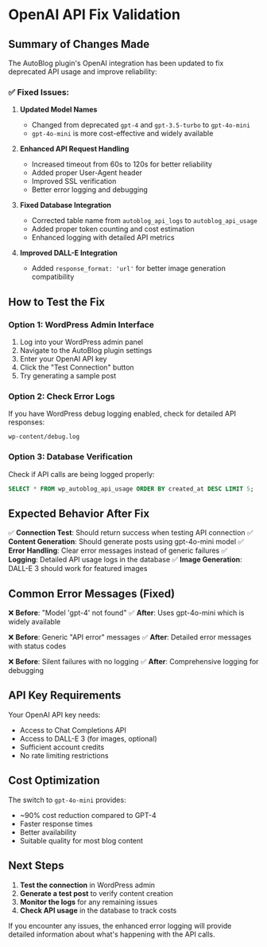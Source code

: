 # OpenAI API Fix Validation

## Summary of Changes Made

The AutoBlog plugin's OpenAI integration has been updated to fix deprecated API usage and improve reliability:

### ✅ Fixed Issues:

1. **Updated Model Names**
   - Changed from deprecated `gpt-4` and `gpt-3.5-turbo` to `gpt-4o-mini`
   - `gpt-4o-mini` is more cost-effective and widely available

2. **Enhanced API Request Handling**
   - Increased timeout from 60s to 120s for better reliability
   - Added proper User-Agent header
   - Improved SSL verification
   - Better error logging and debugging

3. **Fixed Database Integration**
   - Corrected table name from `autoblog_api_logs` to `autoblog_api_usage`
   - Added proper token counting and cost estimation
   - Enhanced logging with detailed API metrics

4. **Improved DALL-E Integration**
   - Added `response_format: 'url'` for better image generation compatibility

## How to Test the Fix

### Option 1: WordPress Admin Interface
1. Log into your WordPress admin panel
2. Navigate to the AutoBlog plugin settings
3. Enter your OpenAI API key
4. Click the "Test Connection" button
5. Try generating a sample post

### Option 2: Check Error Logs
If you have WordPress debug logging enabled, check for detailed API responses:
```
wp-content/debug.log
```

### Option 3: Database Verification
Check if API calls are being logged properly:
```sql
SELECT * FROM wp_autoblog_api_usage ORDER BY created_at DESC LIMIT 5;
```

## Expected Behavior After Fix

✅ **Connection Test**: Should return success when testing API connection
✅ **Content Generation**: Should generate posts using gpt-4o-mini model
✅ **Error Handling**: Clear error messages instead of generic failures
✅ **Logging**: Detailed API usage logs in the database
✅ **Image Generation**: DALL-E 3 should work for featured images

## Common Error Messages (Fixed)

❌ **Before**: "Model 'gpt-4' not found"
✅ **After**: Uses gpt-4o-mini which is widely available

❌ **Before**: Generic "API error" messages
✅ **After**: Detailed error messages with status codes

❌ **Before**: Silent failures with no logging
✅ **After**: Comprehensive logging for debugging

## API Key Requirements

Your OpenAI API key needs:
- Access to Chat Completions API
- Access to DALL-E 3 (for images, optional)
- Sufficient account credits
- No rate limiting restrictions

## Cost Optimization

The switch to `gpt-4o-mini` provides:
- ~90% cost reduction compared to GPT-4
- Faster response times
- Better availability
- Suitable quality for most blog content

## Next Steps

1. **Test the connection** in WordPress admin
2. **Generate a test post** to verify content creation
3. **Monitor the logs** for any remaining issues
4. **Check API usage** in the database to track costs

If you encounter any issues, the enhanced error logging will provide detailed information about what's happening with the API calls.